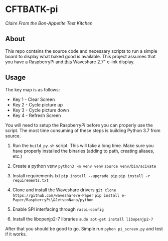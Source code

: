 # CFTBATK-pi

*Claire From the Bon-Appetite Test Kitchen*

## About

This repo contains the source code and necessary scripts to run a simple board to display what baked good is available. This project assumes that you have a RaspberryPi and [this](https://www.waveshare.com/2.7inch-e-paper-hat-b.htm) Waveshare 2.7" e-ink display.

## Usage

The key map is as follows:

 - Key 1 - Clear Screen
 -  Key 2 - Cycle picture up 
 - Key 3 - Cycle picture down 
 - Key 4 - Refresh Screen

You will need to setup the RaspberryPi before you can properly use the script. The most time consuming of these steps is building Python 3.7 from source. 
1) Run the `build_py.sh` script. This will take a long time. Make sure you have properly installed the binaries (adding to path, creating aliases, etc.)

2) Create a python venv
	`python3 -m venv venv`
	`source venv/bin/acivate`

3) Install requirements.txt
	`pip install --upgrade pip`
	`pip install -r requirements.txt`
 
 4) Clone and install the Waveshare drivers
	 `git clone https://github.com/waveshare/e-Paper`
	`pip install e-Paper/RaspberryPi\&JetsonNano/python`
 
 5) Enable SPI interfacing through `raspi-config`
 
 6) Install the libopenjp2-7 libraries
	`sudo apt-get install libopenjp2-7`

After that you should be good to go. Simple run `pyhon pi_screen.py` and test if it works.
